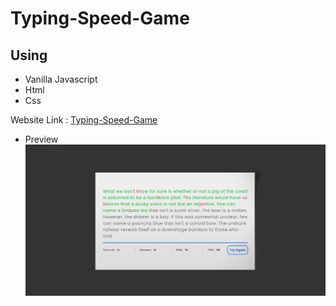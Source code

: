 # Typing-Speed-Game


## Using
- Vanilla Javascript
- Html
- Css

Website Link : [Typing-Speed-Game]('https://eyasu-alemayehu-k.github.io/Type-Speed_Game/index.html')

* Preview
![Website Review](./Review.png)
